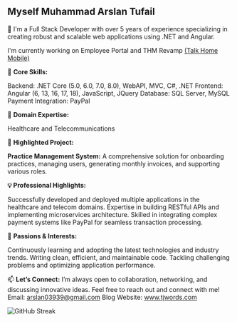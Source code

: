 ## Myself Muhammad Arslan Tufail

👋 I'm a Full Stack Developer with over 5 years of experience specializing in creating robust and scalable web applications using .NET and Angular.

I'm currently working on Employee Portal and THM Revamp [(Talk Home Mobile)](https://talkhome.co.uk/)

🔧 **Core Skills:**

Backend: .NET Core (5.0, 6.0, 7.0, 8.0), WebAPI, MVC, C#, .NET
Frontend: Angular (6, 13, 16, 17, 18), JavaScript, JQuery
Database: SQL Server, MySQL
Payment Integration: PayPal

💼 **Domain Expertise:**

Healthcare and
Telecommunications

🚀 **Highlighted Project:**

**Practice Management System:** A comprehensive solution for onboarding practices, managing users, generating monthly invoices, and supporting various roles.

**💡 Professional Highlights:**

Successfully developed and deployed multiple applications in the healthcare and telecom domains.
Expertise in building RESTful APIs and implementing microservices architecture.
Skilled in integrating complex payment systems like PayPal for seamless transaction processing.

🎯 **Passions & Interests:**

Continuously learning and adopting the latest technologies and industry trends.
Writing clean, efficient, and maintainable code.
Tackling challenging problems and optimizing application performance.

📫 **Let’s Connect:**
I’m always open to collaboration, networking, and discussing innovative ideas. Feel free to reach out and connect with me!
Email: arslan03939@gmail.com
Blog Website: www.tjwords.com

![GitHub Streak](https://github-readme-streak-stats.herokuapp.com/?user=ITRArslan&theme=github-light)
